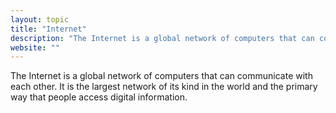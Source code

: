 ```yaml
---
layout: topic
title: "Internet"
description: "The Internet is a global network of computers that can communicate with each other."
website: ""
---
```


The Internet is a global network of computers that can communicate with each other. It is the largest network of its kind in the world and the primary way that people access digital information.


